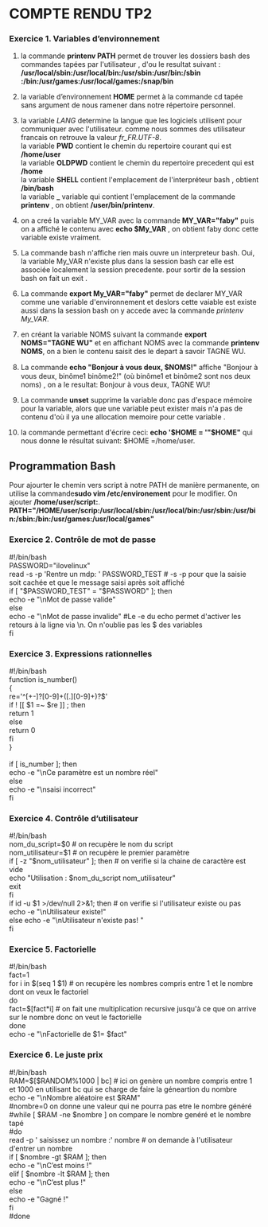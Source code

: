 # COMPTE RENDU  TP2

### Exercice 1. Variables d’environnement 

1.  la commande  **printenv PATH**  permet  de trouver  les dossiers bash des commandes tapées par l'utilisateur , d'ou le resultat suivant : <br>
 **/usr/local/sbin:/usr/local/bin:/usr/sbin:/usr/bin:/sbin :/bin:/usr/games:/usr/local/games:/snap/bin**
   
2. la variable  d’environnement **HOME** permet à la commande cd tapée sans argument de nous ramener dans notre répertoire personnel.

3. la variable *LANG*  determine la langue que les logiciels utilisent pour communiquer avec l'utilisateur. comme nous sommes  des utilisateur francais  on retrouve  la valeur *fr_FR.UTF-8*. <br>
la variable **PWD**  contient le chemin du repertoire  courant qui est **/home/user** <br>
la variable **OLDPWD**  contient le chemin  du repertoire precedent qui est **/home** <br>
la variable **SHELL** contient  l'emplacement de l'interpréteur bash , obtient **/bin/bash** <br>
la variable **_**  variable qui contient l'emplacement de la commande **printenv** , on obtient **/user/bin/printenv**.

4. on a creé la variable MY_VAR avec la commande **MY_VAR="faby"** puis on a affiché le contenu avec **echo $My_VAR** , on obtient faby donc cette variable existe vraiment.

5. La commande bash n'affiche rien mais ouvre un interpreteur bash.
Oui, la variable My_VAR n'existe plus dans la session bash car elle est associée localement la session precedente. pour sortir de la session bash on fait un exit .

6. La commande **export My_VAR="faby"** permet de declarer MY_VAR comme une variable d'environnement et deslors cette vaiable est existe aussi dans la session  bash  on  y accede avec la  commande *printenv My_VAR*.

7. en créant la variable NOMS suivant la commande **export NOMS="TAGNE WU"** et en affichant NOMS avec la commande **printenv NOMS**, on a bien le contenu saisit des le depart à savoir  TAGNE WU.

8. La commande **echo "Bonjour à vous deux, $NOMS!"**  aﬀiche "Bonjour à vous deux, binôme1 binôme2!" (où binôme1 et binôme2 sont nos deux noms) , on a le resultat: Bonjour à vous deux, TAGNE WU!

9. La commande **unset** supprime la variable donc pas d'espace mémoire pour la variable, alors que une variable peut exister mais n'a pas de contenu d'où il ya une allocation memoire  pour cette variable .

10. la commande permettant d'écrire ceci: **echo '$HOME = '"$HOME"** qui nous donne le résultat suivant: $HOME =/home/user.

## Programmation Bash

Pour ajourter le chemin vers script à notre PATH de manière permanente, on utilise la commande**sudo vim /etc/environement** pour le modifier. On ajouter **/home/user/script:**. <br>
**PATH="/HOME/user/scrip:/usr/local/sbin:/usr/local/bin:/usr/sbin:/usr/bin:/sbin:/bin:/usr/games:/usr/local/games"**

### Exercice 2. Contrôle de mot de passe

<html>#!/bin/bash <br>

<html>PASSWORD="ilovelinux" <br>
<html>read -s -p 'Rentre un mdp: ' PASSWORD_TEST # -s -p pour que la saisie soit cachée et que le message saisi après soit affiché <br>
<html>if [ "$PASSWORD_TEST" = "$PASSWORD" ]; then <br>
<html>    echo -e "\nMot de passe valide" <br>
<html>else <br>
<html>    echo -e "\nMot de passe invalide" #Le -e du echo permet d'activer les retours à la ligne via \n. On n'oublie pas les $ des variables
 <br>
<html>fi <br>
   
   ### Exercice 3. Expressions rationnelles 

<html>#!/bin/bash <br>

<html>function is_number() <br>
<html>{ <br>
<html>re='^[+-]?[0-9]+([.][0-9]+)?$' <br>
<html>if ! [[ $1 =~ $re ]] ; then <br>
<html>return 1 <br>
<html>else <br>
<html>return 0 <br>
<html>fi <br>
<html>} <br>
<html> <br>
<html>if [ is_number ]; then <br>
<html>    echo -e "\nCe paramètre est un nombre réel" <br>
<html>else <br>
<html>    echo -e "\nsaisi incorrect" <br>
<html>fi <br>



### Exercice 4. Contrôle d’utilisateur

<html>#!/bin/bash <br>
<html>
<html>nom_du_script=$0  # on recupère le nom du  script <br>
<html>nom_utilisateur=$1 # on recupère le premier paramètre  <br>
<html>
<html>if  [ -z "$nom_utilisateur" ]; then #  on verifie  si  la chaine de caractère est vide <br>
<html>echo "Utilisation : $nom_du_script nom_utilisateur"<br>
<html>exit<br> 
<html>fi <br>
<html>if id -u $1 >/dev/null 2>&1; then  # on verifie si l'utilisateur existe  ou pas <br>
<html>        echo -e "\nUtilisateur existe!" <br>
<html>else
<html>        echo -e "\nUtilisateur  n'existe pas! " <br>
<html>fi <br>



### Exercice 5. Factorielle

<html>#!/bin/bash <br>
<html>fact=1 <br>
<html>for i in $(seq 1 $1)  # on recupère les nombres compris entre 1 et le nombre dont on veux le factoriel <br>
<html>do  <br>
<html>    fact=$[fact*i]  # on fait une multiplication recursive  jusqu'à ce que on arrive  sur le nombre donc on veut le factorielle <br>
<html>done <br>
<html>echo -e "\nFactorielle de $1= $fact" 



### Exercice 6. Le juste prix

<html>#!/bin/bash <br>

<html>RAM=$[$RANDOM%1000 | bc] # ici on genère un nombre compris entre  1 et 1000 en utilisant bc qui se charge de faire la géneartion du nombre <br>

<html>echo -e "\nNombre aléatoire est $RAM" <br>
<html>#nombre=0 on donne une valeur qui ne pourra pas etre le nombre généré <br>
<html>#while [ $RAM -ne $nombre ]  on compare  le nombre genéré et le nombre tapé <br>
<html>#do<br>
<html>read -p ' saisissez un nombre :' nombre # on demande à l'utilisateur d'entrer un nombre  <br
<html>if [ $nombre -gt $RAM ]; then <br> 
<html>    echo -e "\nC’est moins !" <br>
<html>elif [ $nombre -lt $RAM ]; then <br>
<html>    echo -e "\nC’est plus !" <br>
<html>else <br>
<html>    echo -e "Gagné !" <br>
<html>fi<br>
<html>#done<br>
